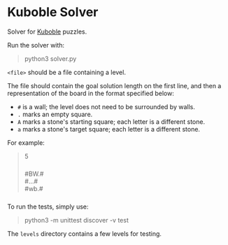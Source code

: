 # Kuboble Solver

Solver for [Kuboble](https://kuboble.com/) puzzles.

Run the solver with:

> python3 solver.py <file>

`<file>` should be a file containing a level.

The file should contain the goal solution length on the first line, and then a representation of the board in the format specified below:
- `#` is a wall; the level does not need to be surrounded by walls.
- `.` marks an empty square.
- `A` marks a stone's starting square; each letter is a different stone.
- `a` marks a stone's target square; each letter is a different stone.

For example:

> 5
> #####  
> #BW.#  
> #...#  
> #wb.#  
> #####  

To run the tests, simply use:

> python3 -m unittest discover -v test

The `levels` directory contains a few levels for testing.